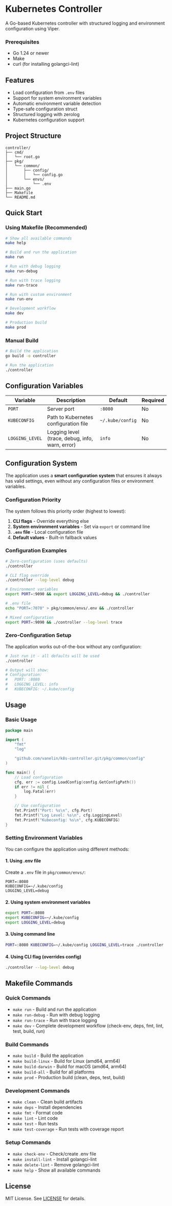 # Kubernetes Controller

A Go-based Kubernetes controller with structured logging and environment configuration using Viper.

### Prerequisites

- Go 1.24 or newer
- Make
- curl (for installing golangci-lint)

## Features

- Load configuration from `.env` files
- Support for system environment variables
- Automatic environment variable detection
- Type-safe configuration struct
- Structured logging with zerolog
- Kubernetes configuration support

## Project Structure

```
controller/
├── cmd/
│   └── root.go
├── pkg/
│   └── common/
│       ├── config/
│       │   └── config.go
│       └── envs/
│           └── .env
├── main.go
├── Makefile
└── README.md
```

## Quick Start

### Using Makefile (Recommended)

```bash
# Show all available commands
make help

# Build and run the application
make run

# Run with debug logging
make run-debug

# Run with trace logging
make run-trace

# Run with custom environment
make run-env

# Development workflow
make dev

# Production build
make prod
```

### Manual Build

```bash
# Build the application
go build -o controller

# Run the application
./controller
```

## Configuration Variables

| Variable | Description | Default | Required |
|----------|-------------|---------|----------|
| `PORT` | Server port | `:8080` | No |
| `KUBECONFIG` | Path to Kubernetes configuration file | `~/.kube/config` | No |
| `LOGGING_LEVEL` | Logging level (trace, debug, info, warn, error) | `info` | No |

## Configuration System

The application uses a **smart configuration system** that ensures it always has valid settings, even without any configuration files or environment variables.

### Configuration Priority

The system follows this priority order (highest to lowest):

1. **CLI flags** - Override everything else
2. **System environment variables** - Set via `export` or command line
3. **`.env` file** - Local configuration file
4. **Default values** - Built-in fallback values

### Configuration Examples

```bash
# Zero-configuration (uses defaults)
./controller

# CLI flag override
./controller --log-level debug

# Environment variables
export PORT=:9090 && export LOGGING_LEVEL=debug && ./controller

# .env file
echo "PORT=:7070" > pkg/common/envs/.env && ./controller

# Mixed configuration
export PORT=:9090 && ./controller --log-level trace
```

### Zero-Configuration Setup

The application works out-of-the-box without any configuration:

```bash
# Just run it - all defaults will be used
./controller

# Output will show:
# Configuration:
#   PORT: :8080
#   LOGGING_LEVEL: info
#   KUBECONFIG: ~/.kube/config
```

## Usage

### Basic Usage

```go
package main

import (
	"fmt"
	"log"

	"github.com/vanelin/k8s-controller.git/pkg/common/config"
)

func main() {
	// Load configuration
	cfg, err := config.LoadConfig(config.GetConfigPath())
	if err != nil {
		log.Fatal(err)
	}

	// Use configuration
	fmt.Printf("Port: %s\n", cfg.Port)
	fmt.Printf("Log Level: %s\n", cfg.LoggingLevel)
	fmt.Printf("Kubeconfig: %s\n", cfg.KUBECONFIG)
}
```

### Setting Environment Variables

You can configure the application using different methods:

#### 1. Using .env file

Create a `.env` file in `pkg/common/envs/`:

```env
PORT=:8080
KUBECONFIG=~/.kube/config
LOGGING_LEVEL=debug
```

#### 2. Using system environment variables

```bash
export PORT=:8080
export KUBECONFIG=~/.kube/config
export LOGGING_LEVEL=debug
```

#### 3. Using command line

```bash
PORT=:8080 KUBECONFIG=~/.kube/config LOGGING_LEVEL=trace ./controller
```

#### 4. Using CLI flag (overrides config)

```bash
./controller --log-level debug
```

## Makefile Commands

### Quick Commands
- `make run` - Build and run the application
- `make run-debug` - Run with debug logging
- `make run-trace` - Run with trace logging
- `make dev` - Complete development workflow (check-env, deps, fmt, lint, test, build, run)

### Build Commands
- `make build` - Build the application
- `make build-linux` - Build for Linux (amd64, arm64)
- `make build-darwin` - Build for macOS (amd64, arm64)
- `make build-all` - Build for all platforms
- `make prod` - Production build (clean, deps, test, build)

### Development Commands
- `make clean` - Clean build artifacts
- `make deps` - Install dependencies
- `make fmt` - Format code
- `make lint` - Lint code
- `make test` - Run tests
- `make test-coverage` - Run tests with coverage report

### Setup Commands
- `make check-env` - Check/create .env file
- `make install-lint` - Install golangci-lint
- `make delete-lint` - Remove golangci-lint
- `make help` - Show all available commands

## License

MIT License. See [LICENSE](LICENSE) for details. 